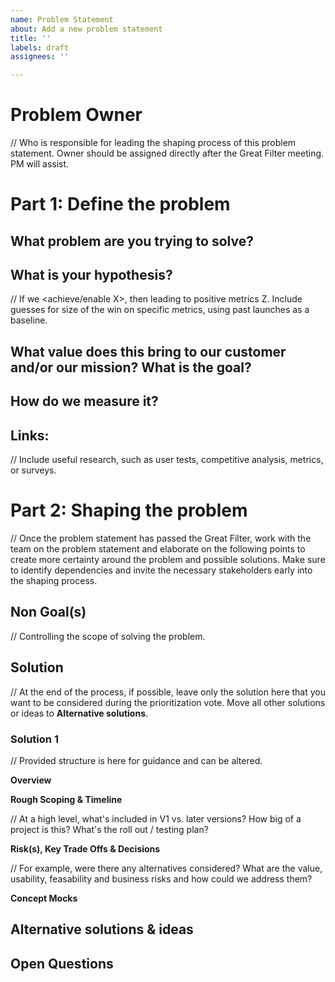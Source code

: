 ```yaml
---
name: Problem Statement 
about: Add a new problem statement
title: ''
labels: draft
assignees: ''

---
```

# Problem Owner

  // Who is responsible for leading the shaping process of this problem statement. Owner should be assigned directly after the Great Filter meeting. PM will assist. 

# Part 1: Define the problem

## What problem are you trying to solve?

## What is your hypothesis?

  // If we <achieve/enable X>, then <user behavior Y changes in this way> leading to positive metrics Z. Include guesses for size of the win on specific metrics, using past launches as a baseline. 

## What value does this bring to our customer and/or our mission? What is the goal?

## How do we measure it?

## Links:
  
  // Include useful research, such as user tests, competitive analysis, metrics, or surveys.
  
  

# Part 2: Shaping the problem 
  
  // Once the problem statement has passed the Great Filter, work with the team on the problem statement and elaborate on the following points to create more certainty around the problem and possible solutions. Make sure to identify dependencies and invite the necessary stakeholders early into the shaping process. 

## Non Goal(s)
  
  // Controlling the scope of solving the problem. 
 
## Solution
  
  // At the end of the process, if possible, leave only the solution here that you want to be considered during the prioritization vote.  Move all other solutions or ideas to **Alternative solutions**. 
  
### Solution 1
  
  // Provided structure is here for guidance and can be altered. 
  
**Overview**
  
**Rough Scoping & Timeline**

  // At a high level, what's included in V1 vs. later versions? How big of a project is this? What's the roll out / testing plan? 

**Risk(s), Key Trade Offs & Decisions**

  // For example, were there any alternatives considered? What are the value, usability, feasability and business risks and how could we address them? 

**Concept Mocks**
  
## Alternative solutions & ideas
 
## Open Questions
